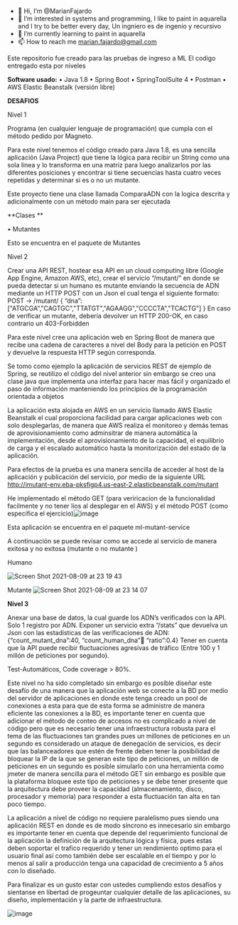 - 👋 Hi, I’m @MarianFajardo
- 👀 I’m interested in systems and programming, I like to paint in aquarella and I try to be better every day, Un ingniero es de ingenio y recursivo
- 🌱 I’m currently learning to paint in aquarella
- 📫 How to reach me marian.fajardo@gmail.com

<!---
MarianFajardo/MarianFajardo is a ✨ special ✨ repository because its `README.md` (this file) appears on your GitHub profile.
You can click the Preview link to take a look at your changes.
--->
Este repositorio fue creado para las pruebas de ingreso a ML
El codigo entregado esta por niveles

**Software usado:**
•	Java 1.8
•	Spring Boot
•	SpringToolSuite 4
•	Postman
•	AWS Elastic Beanstalk (versión libre)


**DESAFIOS**

Nivel 1

Programa (en cualquier lenguaje de programación) que cumpla con el método pedido por Magneto.

Para este nivel tenemos el código creado para Java 1.8, es una sencilla aplicación (Java Project) que tiene la lógica para recibir un String como una sola línea y lo transforma en una matriz para luego analizarlos por las diferentes posiciones y encontrar si tiene secuencias hasta cuatro veces repetidas y determinar si es o no un mutante.

Este proyecto tiene una clase llamada ComparaADN con la logica descrita y adicionalmente con un método main para ser ejecutada

**Clases **

•	Mutantes

Esto se encuentra en el paquete de Mutantes

Nivel 2

Crear una API REST, hostear esa API en un cloud computing libre (Google App Engine,
Amazon AWS, etc), crear el servicio “/mutant/” en donde se pueda detectar si un humano es
mutante enviando la secuencia de ADN mediante un HTTP POST con un Json el cual tenga el
siguiente formato:
POST → /mutant/
{
“dna”:["ATGCGA","CAGTGC","TTATGT","AGAAGG","CCCCTA","TCACTG"]
}
En caso de verificar un mutante, debería devolver un HTTP 200-OK, en caso contrario un
403-Forbidden

Para este nivel cree una aplicación web en Spring Boot de manera que recibe una cadena de caracteres a nivel del Body para la petición en POST y devuelve la respuesta HTTP según corresponda.

Se tomo como ejemplo la aplicación de servicios REST de ejemplo de Spring, se reutilizo el código del nivel anterior sin embargo se creo una clase java que implementa una interfaz para hacer mas fácil y organizado el paso de información manteniendo los principios de la programación orientada a objetos

La aplicación esta alojada en AWS en un servicio llamado AWS Elastic Beanstalk el cual proporciona facilidad para cargar aplicaciones web con solo desplegarlas, de manera que AWS realiza el monitoreo y demás temas de aprovisionamiento como adminsitrar de manera automática la implementación, desde el aprovisionamiento de la capacidad, el equilibrio de carga y el escalado automático hasta la monitorización del estado de la aplicación.

Para efectos de la prueba es una manera sencilla de acceder al host de la aplicación y publicación del servicio, por medio de la siguiente URL
 http://imutant-env.eba-pksfigp4.us-east-2.elasticbeanstalk.com/mutant
 
He implementado el método GET (para veriricacion de la funcionalidad facilmente y no tener lios al desplegar en el AWS) y el método POST (como especifica el ejercicio)![image](https://user-images.githubusercontent.com/88635536/128810374-da40c612-fba6-42c0-b9e0-609ab378f3d6.png)

Esta aplicación se encuentra en el paquete ml-mutant-service

A continuación se puede revisar como se accede al servicio de manera exitosa y no exitosa (mutante o no mutante )

Humano
 
![Screen Shot 2021-08-09 at 23 19 43](https://user-images.githubusercontent.com/88635536/128808150-8bb610d7-1a50-4dfa-b6e4-d2b61efb1b10.png)

Mutante 
![Screen Shot 2021-08-09 at 23 14 07](https://user-images.githubusercontent.com/88635536/128808198-1613abf5-14f3-485e-adba-f35e91278114.png)



**Nivel 3**

Anexar una base de datos, la cual guarde los ADN’s verificados con la API.
Solo 1 registro por ADN. Exponer un servicio extra “/stats” que devuelva un Json con las estadísticas de las verificaciones de ADN: {“count_mutant_dna”:40, “count_human_dna”:100: “ratio”:0.4} 
Tener en cuenta que la API puede recibir fluctuaciones agresivas de tráfico (Entre 100 y 1 millón de peticiones por segundo).

Test-Automáticos, Code coverage > 80%.


Este nivel no ha sido completado sin embargo es posible diseñar este desafío de una manera que la aplicación web se conecte a la BD por medio del servidor de aplicaciones en donde este tenga creado un pool de conexiones a esta para que de esta forma se administre de manera eficiente las conexiones a la BD, es importante tener en cuenta que adicionar el método de conteo de accesos no es complicado a nivel de código pero que es necesario tener una infraestructura robusta para el tema de las fluctuaciones tan grandes pues un millones de peticiones en un segundo es considerado un ataque de denegación de servicios, es decir que las balanceadores que estén de frente deben tener la posibilidad de bloquear la IP de la que se generan este tipo de peticiones, un millón de peticiones en un segundo es posible simularlo con una herramienta como jmeter de manera sencilla para el método GET sin embargo es posible que la plataforma bloquee este tipo de peticiones y se debe tener presente que la arquitectura debe proveer la capacidad (almacenamiento, disco, procesador y memoria) para responder a esta fluctuación tan alta en tan poco tiempo. 

La aplicación a nivel de código no requiere paralelismo pues siendo una aplicación REST en donde es de modo síncrono es innecesario sin embargo es importante tener en cuenta que depende del requerimiento funcional de la aplicación la definición de la arquitectura lógica y física, pues estas deben soportar el trafico requerido y tener un rendimiento optimo para el usuario final así como también debe ser escalable en el tiempo y por lo menos al salir a producción tenga una capacidad de crecimiento a 5 años con lo diseñado. 

Para finalizar es un gusto estar con ustedes cumpliendo estos desafios y sientanse en libertad de progeuntar cualquier detalle de las aplicaciones, su diseño, implementación y la parte de infraestructura.


![image](https://user-images.githubusercontent.com/88635536/128810407-47f8076c-96c8-4cda-b2b5-7a05bb0ca9d8.png)


